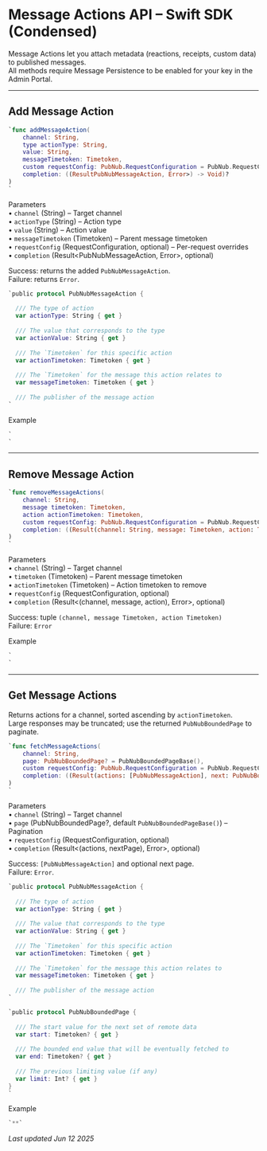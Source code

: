 # Message Actions API – Swift SDK (Condensed)

Message Actions let you attach metadata (reactions, receipts, custom data) to published messages.  
All methods require Message Persistence to be enabled for your key in the Admin Portal.

---

## Add Message Action

```swift
`func addMessageAction(  
    channel: String,  
    type actionType: String,  
    value: String,  
    messageTimetoken: Timetoken,  
    custom requestConfig: PubNub.RequestConfiguration = PubNub.RequestConfiguration(),  
    completion: ((ResultPubNubMessageAction, Error>) -> Void)?  
)  
`
```

Parameters  
• `channel` (String) – Target channel  
• `actionType` (String) – Action type  
• `value` (String) – Action value  
• `messageTimetoken` (Timetoken) – Parent message timetoken  
• `requestConfig` (RequestConfiguration, optional) – Per-request overrides  
• `completion` (Result<PubNubMessageAction, Error>, optional)

Success: returns the added `PubNubMessageAction`.  
Failure: returns `Error`.

```swift
`public protocol PubNubMessageAction {  
  
  /// The type of action  
  var actionType: String { get }  
  
  /// The value that corresponds to the type  
  var actionValue: String { get }  
  
  /// The `Timetoken` for this specific action  
  var actionTimetoken: Timetoken { get }  
  
  /// The `Timetoken` for the message this action relates to  
  var messageTimetoken: Timetoken { get }  
  
  /// The publisher of the message action  
`
```

Example

```swift
`  
`
```

---

## Remove Message Action

```swift
`func removeMessageActions(  
    channel: String,  
    message timetoken: Timetoken,  
    action actionTimetoken: Timetoken,  
    custom requestConfig: PubNub.RequestConfiguration = PubNub.RequestConfiguration(),  
    completion: ((Result(channel: String, message: Timetoken, action: Timetoken), Error>) -> Void)?  
)  
`
```

Parameters  
• `channel` (String) – Target channel  
• `timetoken` (Timetoken) – Parent message timetoken  
• `actionTimetoken` (Timetoken) – Action timetoken to remove  
• `requestConfig` (RequestConfiguration, optional)  
• `completion` (Result<(channel, message, action), Error>, optional)

Success: tuple `(channel, message Timetoken, action Timetoken)`  
Failure: `Error`

Example

```swift
`  
`
```

---

## Get Message Actions

Returns actions for a channel, sorted ascending by `actionTimetoken`.  
Large responses may be truncated; use the returned `PubNubBoundedPage` to paginate.

```swift
`func fetchMessageActions(  
    channel: String,  
    page: PubNubBoundedPage? = PubNubBoundedPageBase(),  
    custom requestConfig: PubNub.RequestConfiguration = PubNub.RequestConfiguration(),  
    completion: ((Result(actions: [PubNubMessageAction], next: PubNubBoundedPage?), Error>) -> Void)?  
)  
`
```

Parameters  
• `channel` (String) – Target channel  
• `page` (PubNubBoundedPage?, default `PubNubBoundedPageBase()`) – Pagination  
• `requestConfig` (RequestConfiguration, optional)  
• `completion` (Result<(actions, nextPage), Error>, optional)

Success: `[PubNubMessageAction]` and optional next page.  
Failure: `Error`.

```swift
`public protocol PubNubMessageAction {  
  
  /// The type of action  
  var actionType: String { get }  
  
  /// The value that corresponds to the type  
  var actionValue: String { get }  
  
  /// The `Timetoken` for this specific action  
  var actionTimetoken: Timetoken { get }  
  
  /// The `Timetoken` for the message this action relates to  
  var messageTimetoken: Timetoken { get }  
  
  /// The publisher of the message action  
`
```

```swift
`public protocol PubNubBoundedPage {  
  
  /// The start value for the next set of remote data  
  var start: Timetoken? { get }  
  
  /// The bounded end value that will be eventually fetched to  
  var end: Timetoken? { get }  
  
  /// The previous limiting value (if any)  
  var limit: Int? { get }  
}  
`
```

Example

```swift
`**`
```

_Last updated Jun 12 2025_